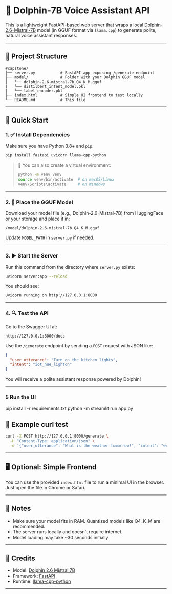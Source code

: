 # 🐬 Dolphin-7B Voice Assistant API

This is a lightweight FastAPI-based web server that wraps a local [Dolphin-2.6-Mistral-7B](https://huggingface.co/cognitivecomputations/dolphin-2.6-mistral-7b) model (in GGUF format via `llama.cpp`) to generate polite, natural voice assistant responses.

---

## 📁 Project Structure

```
#capstone/
├── server.py           # FastAPI app exposing /generate endpoint
├── model/              # Folder with your Dolphin GGUF model
│   └── dolphin-2.6-mistral-7b.Q4_K_M.gguf
|   └── distilbert_intent_model.pkl
|   └── label_encoder.pkl
├── index.html          # Simple UI frontend to test locally
└── README.md           # This file
```

---

## 🚀 Quick Start

### 1. ✅ Install Dependencies

Make sure you have Python 3.8+ and `pip`.

```bash
pip install fastapi uvicorn llama-cpp-python
```

> 🧠 You can also create a virtual environment:
> ```bash
> python -m venv venv
> source venv/bin/activate  # on macOS/Linux
> venv\Scripts\activate     # on Windows
> ```

---

### 2. 📍 Place the GGUF Model

Download your model file (e.g., Dolphin-2.6-Mistral-7B) from HuggingFace or your storage and place it in:

```
/model/dolphin-2.6-mistral-7b.Q4_K_M.gguf
```

Update `MODEL_PATH` in `server.py` if needed.

---

### 3. ▶️ Start the Server

Run this command from the directory where `server.py` exists:

```bash
uvicorn server:app --reload
```

You should see:

```
Uvicorn running on http://127.0.0.1:8000
```

---

### 4. 🔍 Test the API

Go to the Swagger UI at:

```
http://127.0.0.1:8000/docs
```

Use the `/generate` endpoint by sending a `POST` request with JSON like:

```json
{
  "user_utterance": "Turn on the kitchen lights",
  "intent": "iot_hue_lighton"
}
```

You will receive a polite assistant response powered by Dolphin!

---

### 5 Run the UI

pip install -r requirements.txt
python -m streamlit run app.py

## 🧪 Example curl test

```bash
curl -X POST http://127.0.0.1:8000/generate \
  -H "Content-Type: application/json" \
  -d '{"user_utterance": "What is the weather tomorrow?", "intent": "weather_query"}'
```

---

## 🖥 Optional: Simple Frontend

You can use the provided `index.html` file to run a minimal UI in the browser. Just open the file in Chrome or Safari.

---

## 📌 Notes

- Make sure your model fits in RAM. Quantized models like Q4_K_M are recommended.
- The server runs locally and doesn't require internet.
- Model loading may take ~30 seconds initially.

---

## 🧠 Credits

- Model: [Dolphin 2.6 Mistral 7B](https://huggingface.co/cognitivecomputations/dolphin-2.6-mistral-7b)
- Framework: [FastAPI](https://fastapi.tiangolo.com/)
- Runtime: [llama-cpp-python](https://github.com/abetlen/llama-cpp-python)

---
